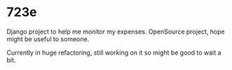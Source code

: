 723e
====

Django project to help me monitor my expenses. OpenSource project, hope might be useful to someone.

Currently in huge refactoring, still working on it so might be good to wait a bit.
